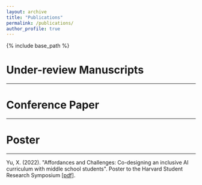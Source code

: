 ```yaml
---
layout: archive
title: "Publications"
permalink: /publications/
author_profile: true
---
```

{% include base_path %}

# Under-review Manuscripts
---

# Conference Paper
---

# Poster
___
Yu, X. (2022). "Affordances and Challenges: Co-designing an inclusive AI curriculum with middle school students". Poster to the Harvard Student Research Symposium [[pdf]](https://src.gse.harvard.edu/files/gse-src-2022/files/affordances_and_challenges.pdf). 
